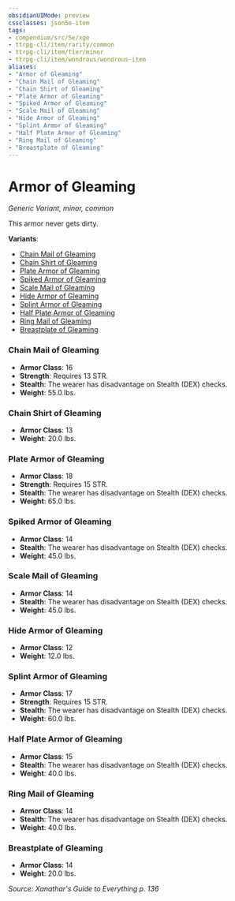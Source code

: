 ```yaml
---
obsidianUIMode: preview
cssclasses: json5e-item
tags:
- compendium/src/5e/xge
- ttrpg-cli/item/rarity/common
- ttrpg-cli/item/tier/minor
- ttrpg-cli/item/wondrous/wondrous-item
aliases: 
- "Armor of Gleaming"
- "Chain Mail of Gleaming"
- "Chain Shirt of Gleaming"
- "Plate Armor of Gleaming"
- "Spiked Armor of Gleaming"
- "Scale Mail of Gleaming"
- "Hide Armor of Gleaming"
- "Splint Armor of Gleaming"
- "Half Plate Armor of Gleaming"
- "Ring Mail of Gleaming"
- "Breastplate of Gleaming"
---
```

# Armor of Gleaming
*Generic Variant, minor, common*  


This armor never gets dirty.

**Variants**:
- [Chain Mail of Gleaming](#Chain%20Mail%20of%20Gleaming)
- [Chain Shirt of Gleaming](#Chain%20Shirt%20of%20Gleaming)
- [Plate Armor of Gleaming](#Plate%20Armor%20of%20Gleaming)
- [Spiked Armor of Gleaming](#Spiked%20Armor%20of%20Gleaming)
- [Scale Mail of Gleaming](#Scale%20Mail%20of%20Gleaming)
- [Hide Armor of Gleaming](#Hide%20Armor%20of%20Gleaming)
- [Splint Armor of Gleaming](#Splint%20Armor%20of%20Gleaming)
- [Half Plate Armor of Gleaming](#Half%20Plate%20Armor%20of%20Gleaming)
- [Ring Mail of Gleaming](#Ring%20Mail%20of%20Gleaming)
- [Breastplate of Gleaming](#Breastplate%20of%20Gleaming)

### Chain Mail of Gleaming

- **Armor Class**: 16
- **Strength**: Requires 13 STR.
- **Stealth**: The wearer has disadvantage on Stealth (DEX) checks.
- **Weight**: 55.0 lbs.

### Chain Shirt of Gleaming

- **Armor Class**: 13
- **Weight**: 20.0 lbs.

### Plate Armor of Gleaming

- **Armor Class**: 18
- **Strength**: Requires 15 STR.
- **Stealth**: The wearer has disadvantage on Stealth (DEX) checks.
- **Weight**: 65.0 lbs.

### Spiked Armor of Gleaming

- **Armor Class**: 14
- **Stealth**: The wearer has disadvantage on Stealth (DEX) checks.
- **Weight**: 45.0 lbs.

### Scale Mail of Gleaming

- **Armor Class**: 14
- **Stealth**: The wearer has disadvantage on Stealth (DEX) checks.
- **Weight**: 45.0 lbs.

### Hide Armor of Gleaming

- **Armor Class**: 12
- **Weight**: 12.0 lbs.

### Splint Armor of Gleaming

- **Armor Class**: 17
- **Strength**: Requires 15 STR.
- **Stealth**: The wearer has disadvantage on Stealth (DEX) checks.
- **Weight**: 60.0 lbs.

### Half Plate Armor of Gleaming

- **Armor Class**: 15
- **Stealth**: The wearer has disadvantage on Stealth (DEX) checks.
- **Weight**: 40.0 lbs.

### Ring Mail of Gleaming

- **Armor Class**: 14
- **Stealth**: The wearer has disadvantage on Stealth (DEX) checks.
- **Weight**: 40.0 lbs.

### Breastplate of Gleaming

- **Armor Class**: 14
- **Weight**: 20.0 lbs.


*Source: Xanathar's Guide to Everything p. 136*